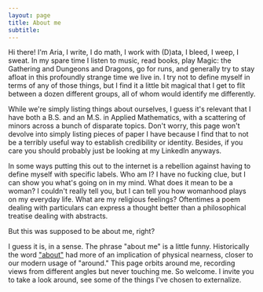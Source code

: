 ```yaml
---
layout: page
title: About me
subtitle: 
---
```


Hi there! I'm Aria, I write, I do math, I work with (D)ata, I bleed, I weep, I sweat. In my spare time I listen to music, read books, play Magic: the Gathering and Dungeons and Dragons, go for runs, and generally try to stay afloat in this profoundly strange time we live in. I try not to define myself in terms of any of those things, but I find it a little bit magical that I get to flit between a dozen different groups, all of whom would identify me differently.

While we're simply listing things about ourselves, I guess it's relevant that I have both a B.S. and an M.S. in Applied Mathematics, with a scattering of minors across a bunch of disparate topics. Don't worry, this page won't devolve into simply listing pieces of paper I have because I find that to not be a terribly useful way to establish credibility or identity. Besides, if you care you should probably just be looking at my LinkedIn anyways.

In some ways putting this out to the internet is a rebellion against having to define myself with specific labels. Who am I? I have no fucking clue, but I can show you what's going on in my mind. What does it mean to be a woman? I couldn't really tell you, but I can tell you how womanhood plays on my everyday life. What are my religious feelings? Oftentimes a poem dealing with particulars can express a thought better than a philosophical treatise dealing with abstracts.

But this was supposed to be about me, right?

I guess it is, in a sense. The phrase "about me" is a little funny. Historically the word ["about"](https://www.etymonline.com/word/about#etymonline_v_63) had more of an implication of physical nearness, closer to our modern usage of "around." This page orbits around me, recording views from different angles but never touching me. So welcome. I invite you to take a look around, see some of the things I've chosen to externalize.